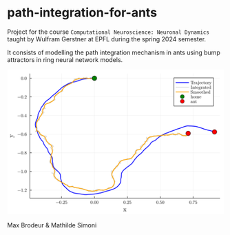# path-integration-for-ants

Project for the course `Computational Neuroscience: Neuronal Dynamics` taught by Wulfram Gerstner at EPFL during the spring 2024 semester.

It consists of modelling the path integration mechanism in ants using bump attractors in ring neural network models.

![](./report_code/integrated_path_example.svg)

Max Brodeur & Mathilde Simoni
